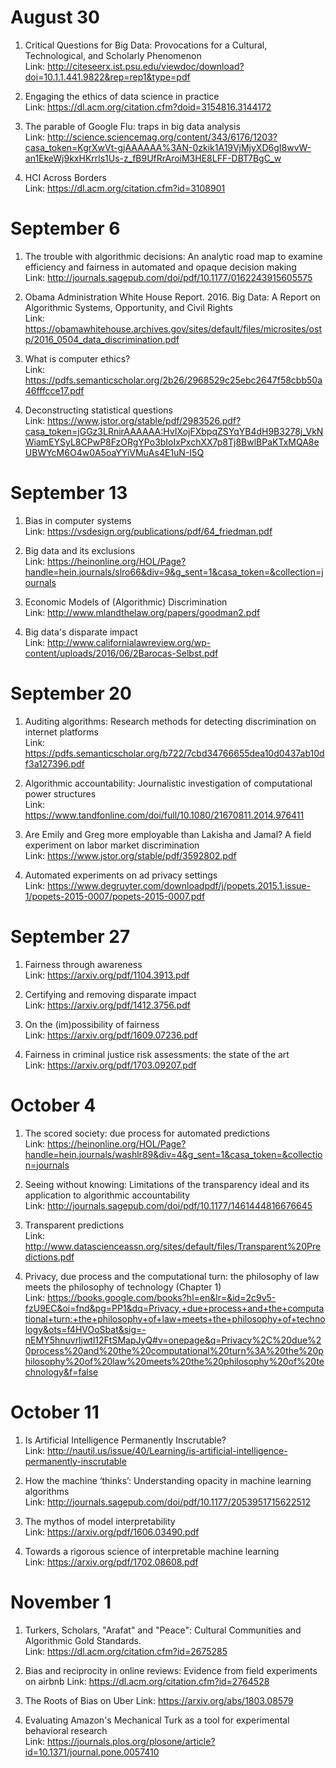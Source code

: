 # August 30
1. Critical Questions for Big Data: Provocations for a Cultural, Technological, and Scholarly Phenomenon  
Link: http://citeseerx.ist.psu.edu/viewdoc/download?doi=10.1.1.441.9822&rep=rep1&type=pdf

2. Engaging the ethics of data science in practice  
Link: https://dl.acm.org/citation.cfm?doid=3154816.3144172

3. The parable of Google Flu: traps in big data analysis  
Link: http://science.sciencemag.org/content/343/6176/1203?casa_token=KgrXwVt-gjAAAAAA%3AN-0zkik1A19VjMjyXD6gI8wvW-an1EkeWj9kxHKrrls1Us-z_fB9UfRrAroiM3HE8LFF-DBT7BgC_w

4. HCI Across Borders  
Link: https://dl.acm.org/citation.cfm?id=3108901


# September 6
1. The trouble with algorithmic decisions: An analytic road map to examine efficiency and fairness in automated and opaque decision making  
Link: http://journals.sagepub.com/doi/pdf/10.1177/0162243915605575

2. Obama Administration White House Report. 2016. Big Data: A Report on Algorithmic Systems, Opportunity, and Civil Rights  
Link: https://obamawhitehouse.archives.gov/sites/default/files/microsites/ostp/2016_0504_data_discrimination.pdf

3. What is computer ethics?  
Link: https://pdfs.semanticscholar.org/2b26/2968529c25ebc2647f58cbb50a46fffcce17.pdf

4. Deconstructing statistical questions  
Link: https://www.jstor.org/stable/pdf/2983526.pdf?casa_token=jGGz3LRnirAAAAAA:HvIXojFXbpqZSYqYB4dH9B3278j_VkNWiamEYSyL8CPwP8FzORgYPo3bIoIxPxchXX7p8Tj8BwlBPaKTxMQA8eUBWYcM6O4w0A5oaYYiVMuAs4E1uN-I5Q


# September 13
1. Bias in computer systems  
Link: https://vsdesign.org/publications/pdf/64_friedman.pdf

2. Big data and its exclusions  
Link: https://heinonline.org/HOL/Page?handle=hein.journals/slro66&div=9&g_sent=1&casa_token=&collection=journals

3. Economic Models of (Algorithmic) Discrimination  
Link: http://www.mlandthelaw.org/papers/goodman2.pdf

4. Big data's disparate impact  
Link: http://www.californialawreview.org/wp-content/uploads/2016/06/2Barocas-Selbst.pdf


# September 20
1. Auditing algorithms: Research methods for detecting discrimination on internet platforms  
Link: https://pdfs.semanticscholar.org/b722/7cbd34766655dea10d0437ab10df3a127396.pdf

2. Algorithmic accountability: Journalistic investigation of computational power structures  
Link: https://www.tandfonline.com/doi/full/10.1080/21670811.2014.976411

3. Are Emily and Greg more employable than Lakisha and Jamal? A field experiment on labor market discrimination  
Link: https://www.jstor.org/stable/pdf/3592802.pdf

4. Automated experiments on ad privacy settings  
Link: https://www.degruyter.com/downloadpdf/j/popets.2015.1.issue-1/popets-2015-0007/popets-2015-0007.pdf


# September 27
1.  Fairness through awareness  
Link: https://arxiv.org/pdf/1104.3913.pdf

2. Certifying and removing disparate impact  
Link: https://arxiv.org/pdf/1412.3756.pdf

3. On the (im)possibility of fairness  
Link: https://arxiv.org/pdf/1609.07236.pdf

4. Fairness in criminal justice risk assessments: the state of the art  
Link: https://arxiv.org/pdf/1703.09207.pdf


# October 4
1. The scored society: due process for automated predictions  
Link: https://heinonline.org/HOL/Page?handle=hein.journals/washlr89&div=4&g_sent=1&casa_token=&collection=journals

2. Seeing without knowing: Limitations of the transparency ideal and its application to algorithmic accountability  
Link: http://journals.sagepub.com/doi/pdf/10.1177/1461444816676645

3. Transparent predictions  
Link: http://www.datascienceassn.org/sites/default/files/Transparent%20Predictions.pdf

4. Privacy, due process and the computational turn: the philosophy of law meets the philosophy of technology (Chapter 1)  
Link: https://books.google.com/books?hl=en&lr=&id=2c9v5-fzU9EC&oi=fnd&pg=PP1&dq=Privacy,+due+process+and+the+computational+turn:+the+philosophy+of+law+meets+the+philosophy+of+technology&ots=f4HVOoSbat&sig=-nEMY5hnuvrljwtl12FtSMapJyQ#v=onepage&q=Privacy%2C%20due%20process%20and%20the%20computational%20turn%3A%20the%20philosophy%20of%20law%20meets%20the%20philosophy%20of%20technology&f=false


# October 11
1. Is Artificial Intelligence Permanently Inscrutable?  
Link: http://nautil.us/issue/40/Learning/is-artificial-intelligence-permanently-inscrutable

2. How the machine ‘thinks’: Understanding opacity in machine learning algorithms  
Link: http://journals.sagepub.com/doi/pdf/10.1177/2053951715622512

3. The mythos of model interpretability  
Link: https://arxiv.org/pdf/1606.03490.pdf

4. Towards a rigorous science of interpretable machine learning  
Link: https://arxiv.org/pdf/1702.08608.pdf

# November 1
1. Turkers, Scholars, "Arafat" and "Peace": Cultural Communities and Algorithmic Gold Standards.  
Link: https://dl.acm.org/citation.cfm?id=2675285

2. Bias and reciprocity in online reviews: Evidence from field experiments on airbnb
Link: https://dl.acm.org/citation.cfm?id=2764528

3. The Roots of Bias on Uber
Link: https://arxiv.org/abs/1803.08579

4. Evaluating Amazon's Mechanical Turk as a tool for experimental behavioral research  
Link: https://journals.plos.org/plosone/article?id=10.1371/journal.pone.0057410
